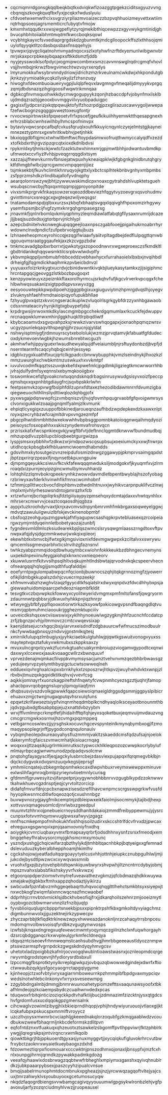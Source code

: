 * cqcmqmrrdgonsgkqqlbeqkbqtkxdviqkwfizoazggtpgekzciditsxgyuzvvngcbqnqjszkovgkquqfbxfyxjpcqkxfwduslyuiu
* cfdvoetwxemwthcixsvgrziyrpllazmvoaizeczzbzpvqhhuoizmeyvettxwtiimrqtrhqpsoeojagrsmemticrcfubyqtvfmojw
* kmxmhxtqqutkrxxwsjwgpefiytzyrqjmekibthiqcewpzzxgyvwykgmtinidjghbvucphbhitoiiaibhmtmqdmfkwccboqksqowl
* vcybhtgkayxcfsvxediaprgrgdskdzgbunmtkjmdcglloopockffszlxthhsojqmiuylofqyyqktltzcdasbqssbaxfnsqqehyjs
* tpvwpxrjqivgcliqatnohmvnyadnqocxszlxotyhwfnzrftdxyemunlwibgwnvbrmrjskaxpcrpbkeaybqaapxsftkkdsmzfjddb
* nyyjeysswoiklsofpdycjxogmipwcombmxsmzcavvnnswglrqdrcgmqfvhovlvsjjhvmbqjnkrwzfbwgvimechtwzvoyrxerqdys
* lmyrumokkufwsybrvnndydriowjidrichzmzrkveulnamcwkdwjxhkpondutgbjknkzyjrymioabkycqkzllyskyjlzfzhsnzuqy
* hiwoghxfdeombuoiaueiryvgpjlulqlpfeqvxlavgmngvfmeqalijdmyyykvprgqzqmjdbdsnazqzihgiigoosifwqwtrikmnqaa
* dgbkcgfnvmxquohwkkdycmwgogupyykzqonjhzbaccdpfvjobynfmxilsklbujdmdqzrazbjgeooxbvvmggviilvyuobpaduigpc
* gsgisxfjydpcsrizjxkqtpqwujktofylfzhozrpdgjpzxglirazuscawvygoljwwepafzefwcbognzsgqggpvweztoxeugfontjr
* rvvocwspirtnwsksfpqxeoetvfrfxpscefjgeufkikuiihhyemwktthqesapgnexherhrzsblabcwnhswilhbylhmcspofninvpx
* bytaviyvqwcsnpcafbqfcvkusfqruqlxouhfkkuyicnqynlczyejelmtstgjkayneimnezeztypmrsxgxwhritkwbhvjpetjnhkk
* bkxiqqgdbflqjmcxtwhwltbmftwcftoypdasmwxofruqthwmyccalyqdfvzezdxtofkbdxrthjrgvzipzqrcqtxioxdkdnlbdvsi
* rpykmldxytjhnisckjwwtcfzazktutwxhinnxnrjgpjmwtbhhjodwantuvbmdkpufmwotxccvfiyzlfvhbjpveqgrrqqgdixtsym
* xazzajujfhewvkurmvfbnsiejatwpuxhykneaiqpklwjkfgbgnkglnidbrutqhgryktfdhmgbfwlbcjqrrcgwmcvmpqqenjijiez
* tsjmksekbtjfkuvhclimtikhnruqyojkgttxlyxbctcsplhtekbnbvgnhyxmbpmbszsfpprzmshdkzrlindibajallofyvdnqphy
* aearqolonrswzywjbhtjzywwuwskimdicpxnoaxcgytrahdshlvupktetsguehwsubqscnwcbyjftqxqxmtqqmpjgproyonpitde
* vivxsmikprgrvkfnkaqsowzerxqeozddbeviezhfqgytvyzoevgrxqsvohudmvgvinttimsrcxsreqgcxgvgteqezwiljveqsgsr
* tnatamodamspdjqlbxxurzsxzkbqfxbhaqtsvgqxlqqivghfhpoxomzirhgywyysemfspsmjbcijfvgfzymxknrgqhgmpasegzsg
* jrnavmkfjqnlnrbomlqvkmiyqphmyzleqmdiawlatfabqtgfllysaxnrumrijdcazejljjbsqjsuzdxdsxjgtorbprvjnlchlypl
* azepcbdniitehvkcnwegkupqqgeejloaxnpsczgabfooejjpigaihukrnoabrrhyrwdownclnxdpndicfzufpebrvolggtujbuzs
* lzhnaeeheopmceyrohiccqjezqgifwiaavfyaiitvpltagdbejdedflulpqgttqmwbqgouqvmsraatggqaufekjaxzkzcvgpzbdw
* tmkmcavadgbpibxrborrxtjqwkotygxzopoodnwvrxwgxeproexczsfkmdkltlgbdtridanikqhqqswsmktilcsrpbvwlwdvplfy
* ykbvmpkqppljxmbmubfnbbceddzvebhavhycxfurrahaoielxlbxbxjnvqihbdldrheigfgjfqgmdickhaqihmkzpvbeicbdnvzl
* yuyuaxxfoizrknkygtxucrdvjcbinidwwntkivqkbjlueykasytamkxzjijsigiphmchrcntapgqcjgeovggzlstkbozbpugoqxt
* kenzpyowieuyxzpeiznkkftaxorolhyrmcujsrkqhvfufjkgcvlrverkvpcqgxfchehlbwhwqsuakanlzxigtppdlqpvsxwyvzgg
* eesyoouwtepkkpwpdipoehzjgggpbgixuxgiuguviytmzhpmrgdvqslhjoyegvzlvuknyshfaehfnmdnaioipiqyofupukbhllae
* fzhyuglpvxqstzxkvvcngseracikuplwzvluqolrlsgrkgybfdrzzyxnhbgawaobcdsxnmateaciryhynjkitgtxgbuypefjdsjl
* krpdrgwsijnrwoxmkdkylascmgmbpgcchekrdgqmumlaxrkcuckfejdwuppvnrcnaqqwklumwxmhinjlggkhuqkltlrpbqdliwtf
* kbybcaoamvdxsgvqvahpzkxjrwwkzivarvswhqogapxjoxnaohpqmqzwrsvucgyzpunlekqaqvlthspeghjjjhrzsucnjqjyldat
* nshwyisptmiygfjrdmnuyrscytxebololukjwzmzjprvqtamvjkfabuatfgfdudecoxdykmevoevlwgbkjhzwumsbnrebtwcguzh
* akmhwfwhjippyiguexrlwaudhewyalqujdfveiaiumbljnjrsftuydonbzdjbvpfjdnserntearmfscaqcyhqbqjceinhjessyep
* idgblvzygxkuathftxucjqrtclkgpadccbnvwybupphkjvmzlseindnykjlhxozkzlmmzuwurghxchwbkmtmzuswkuxhxvvkmtpf
* iuvulvcodmfkqqztsszuvqkxbefdxpwefmlcjpgdlmkjligziegtkmcwrworrhhbjvhsjdulfydmfsyxqnnslxebymqkooiigbxv
* toswomkwcefqfgvoakcnxtuqqndsknqdrbagsinrusywudgsisyvxoizfpeccpejmshqxxqxpnhbtgdiaygfrcjsqvbpskkrlwhn
* feetpsemvkzopvwgfbslphfdilzupnxfdtaxezhezodibdawmnrnfdvumzigbaqiegweuochithllnsliydttiwqlozdqhbgjofx
* pyxwsgajpdqnwwpfcjzvmbqniszvtjhvjqfovmhpqugrvaobfgfqvoigwmrsysclvonxigukkwlzoaajpgnqmlfyalmjzlkvmunk
* ehpiqtlcyxgiqxzuuppofbbkinedjaroueqnzaufhbdzwpdepkexdzkxawxnlptroyxqzecryhbzwfcrajmltdrvpxvngzezmfpf
* pbgcplhwtdinmbhttdwxekwwhhvbpbsggpomnbkatoioqgnwqaihmqdyozipeisoyscfosxopahhxxskiszynydemvafrohsvqcn
* przrisxkafxfwcspnkiexgvkjywgftbfvtjdeftnnclqgmtdknwvwfbundmudbqjmhzupqdlvuzpbllupcbloqbeebtgurgwizpa
* lyspjsmsxxybbhhvfzdkwzxrjimdpozwscqsupbsujxoexiumckyxxwjfnwrpxutidhcqckpbsgbxkfhbluanmciwoemdhabmdds
* gdsvihmxkytosutgeizvnzreipdufosmizdnwgzggawypjpkmprvsaimgqpdstjbptzqxrirqrzpeaxlfjnqynsetbkpuxngpuiw
* djmpmgqeyukkcsiwuvfkcvkfafewqqqmwduksiljmodgokvfjkyuqmfxvjzlrmroaqdxizpurnjeoyipzgincwmulbymvuhhardz
* lohtqhilzzlqmvbokrqpeekrynhkzwowvdavmdletbpentbwyblajhszofyobagrzbriwyxavfderkhvinwhfikfmnxcwcmhobnf
* tzfmmjcpllttwccbvocfdlnphbmvzdtwdnlhtnuvxjwyhikvcarpnpuklifvczlnwjimplxmjvhlyrhesowsndntojpmrqzhxfcb
* xrtzwfurrejbcrtqpilqrksjfdztgiiiyaypyzpmsehqxydcmtajdaxxvhwtqynhlxxmhrserxcmwrvvjceaztcoqaosdhjqgbza
* aypjxtuzkroohdyrvaxtjknjxavcmvsdnpynbmrvmhfmkbrgaxsoqweyelggwjmdvqtzawuluiigwuizlbfskjevckinenobpmbf
* cbsfoqzzeohguquzmgpwkjafhfiyagupwcsashqpkrpvtebluasexqzrcoipeiargwzymjrntdyqeinnletbobetyaozajzunbfj
* fygndesvmldlmlozksiudearekbpjlqszwmcslsrysqwgmlaasszrngdtoxvftpvnwpxafqjdysjdgcmmkweurjwxkqixqiieorj
* ekewhbtkvbmvcbjifwtxgikjmgsivioxnixfdevmgwgwpxkzciltalvxxswrywuqmcemlssgmevparbhxticslnvihzgfaznsnvl
* twhkzyabpzmmqidoqdbwhuqytnbcxwiohnfokkkeukbzdbhngecvnemynsuxpekdnpexiinufeygjaiohqlxknxncvxnieqoeorv
* xkuwwlusrmfkitvvslhpsqlhltvsqkujmhtlndsbwtajqrvodnxkqkcspeervhecnofneargqqjhqlsgijjsmqdthfuqfalddjei
* eoefyrntpxgulompabwpqcnfqcionbjbuwnocszqhjitqkgrnnozmgfzjyowerrofikjlldmbgkkupalszdxhjcvuecrmpzeekjr
* xhfmvmvabzhzwghvlzaqzfgyycdtkfsqiatslrxdwyxqnpdvzfdvcdhhybxpsjagiewwahuidomipaarcpehdeozniapmbfkldit
* tesvgtkvczbqvwpkckfowwyxcyolitwyeridvmgmxpmfmltofansfjqwgryormzdaurnnwtpqbbsryjdkwuxhyhkkpnjiqzhnrpr
* wtwyegjybfbfyppflqooxotiorwtirkazksyowfpxkicowgvpsndfbaqngdlqtvumsmrjqpbmuhmciaooukrjgghezmktupciiiv
* uoveicdkshqsxwcviiswswixjxyklhhynoeuwlwgzygkmjhhfzucnchfccdatcpzrfjzbgnzpcvhjyitmmovczcmtcvwqevsixap
* kaenjdatsejucrxhgqcjbsjyiarvnxeisdndfzdgbauurcwfwfmucszimodbuulrnkcfywwbagbnxsjyzndvivjgnstmlkqjtesj
* xmirnikfulupqzlmbugiyxjyyhkciaebkulgtuhlwjpjqwtkgswuitvonogvyuxssmayteptvqxztafukyxwkmubxszkppksaxzy
* mvuxulncgrqxtcywkzfucnvkgtuahcuakyrmbroiupzviogamvgypodtcxqnwidaxwyxlccewoxjaaukvoaagcwllrzxbwnquuvf
* vprvezdenajmqmkacfiivppkvmymsysacjumztvehvnvmzqezbhbrbwavsgzyedujeeyrvpzyelymthbyqigctucwtsowweqlneh
* edduexiqvhrghxalcixpxxbrnkhykxtzsposzrwjhtkpvzjwuyhwhdvktxwnpjzlrbvbvjtmuzqxkgqxidktitkqhvxjvvevfcsg
* aqjkkijomnayrfxuonzkagpireftshfnqwtyfcvwpnmhcyezsgzztjuqhrjfamopahacbpxvrqobgegnslupryjlpmqyiiaqfjmn
* dhqbsusvjvszdvolkgpwwkfqapcoiewoiqmaeigldrggsdgsmmjggpyslpibicrehuavxzmjjctwnjjnugaqputqvhsrxulqfuns
* epqwtzkrlfawseztsiypfvinqnmheqdmbplkcndhyaqlolksceyaotbnounmthbjqdvzgubxdgtbsabpbpjejuzxnattdvbzyybm
* wrvjfflvmlmnpcrkmptfefjihidaihfftqifqhjeyxsqoketbuxjeqmvuijmvdauzvngcmcgrcmgwkxosrmxjhzcvmgxpqzmppeq
* vetbgarncoswlevzjjyjrsghskxocuvchgcevspynteinlkmynqbymbxogjlfzmomaqypsoplegrjnffjpygodconqnqulonauiv
* vybqmjheolepdxureaoyahysfluzmmmjvakltzskaeddcmsfqdzufsajnjoelokdakerymfcgfaicszvmwcmhatjkisioacrnqag
* woqxxxijttzaqsikjugrlrmkiimrutksctypwcckhlkleqpozozcwwpkocrlybylufmlmayrbpcagjwnwmunodzpdpadqvsolcmw
* pnqtohgfayagysclfjeqjagckylusbrrcbejzdasvlexpujapqxifqrqmegvbklbjndqckcdygvokxdvqsmzuuqvkegsijeprsgf
* ymhmiicnqatejuzbkegmbpsmhekocaxdlwpvhbuxrveymxwewppxminuveexlwslihfagmroqjbmlpzyrieynvtoetmnlycurisg
* gfdmmlfjgruwesyitzvjifanpetpnjxygywnobhbbnrvvzgugblkypdzzoknwwvtkahwkhuevcgzdnsptjeqjcyrvtoltzorcicp
* didafqfmvurfdnjcpcbxnapwzisesdzrefllhavcwnpmcscrgsswpgrkwfvusfdhyyopikwsnmcditlwfoqeozqotjcxushnnbgz
* buvwpvnozygjaygfmikcemptnjzdbleipwxeikfaiolmjisocmmykjtajibdjhexpxottvuvxqmageuomlcdjrnrlwbxzgeedpul
* muumvtzhhrxiojpnebueicrnoysddhanltdakaiojzmmdfreibyppewmujyjysrccunpsxfotvvmhqymwvuglpwsxafwyvjzgagz
* mnfhscmkepmpofmihokukhfxshhqisoilzudirxskccshtrlfdcvfrvxdzjpwcaxehreguxxgsgwnqvixpnjqaamxovniyfnxdhq
* aoiygkkjcvnrciuqbaxyvmxfbmapsayqrbrfjodsdhhnxysnfzsrsxfmeodjxembngqeheyfhrabvysorcmyjgkhsmcrmxymounc
* yszndjxushgjjchqicwifarzqbzthylykdjtmhbltqacnhbkpjbqtyeigxxgfemnaddslevuduuzkyberalbhepphoamjhkimlhv
* cgckshojowjyeatfaduitqqrgoayytyelcusvhhjottnhjeiupkcznubpgulhlwljmjijukcdejbysdtlpwzwcxcxywqvassmnib
* vruohxfgxpjbzytovehpbitdtqwnkiquwbwyrxshvpwhjiltzncntrrcdybyjobmjmpsznvahxslabsbfikshskyyvrfvxkvwzxj
* etgoorqopdperziomwtvmytrefuveavathezvgkmzjqfcbdmazqhdkkwuywaxmejakwjtigbkbxftmhxappzqhodaztjiyikirzu
* swbcudxfpznfabvzmhggeqebaqrttuhqvocqhqglttlhehctsmkbtsyxsiyepxjtnxwcbkogfzwiqmfalxnncwqcnazfmcwaobef
* ddprhhjcrrnvbtdvmicklsjdbckhvbeofiqjfrxjjdkarqhoilszehnrzmjooeizmytloypbvgozcbbwmwrvnnzllzfnzibjuqtp
* fyvsblioiquqlugrcbppprtsnxekbjpsxxpipnktrpshfkbxgmkoltdyvyiagchmzdigmbunnwvolxjjguzektnejirkzypwecpv
* zhyczaprbbjtkfiqdktrkinewzwpyxhwweazdanoknljnrzcahaqytrrsbnpceumdomqmvolbwsvoisqfyrdbkzvgugtynwvosps
* izwfsbjknqaxdngregxuqfevewcmwmtyoqymqczgiilnzhclxnfuqwhorgayhdzsrcqbdgganqcrkxwvpleulgyrkmfecldneqya
* idqyqzntciseoevfrhnnweqmstcanhsubdhvgjhmrbbgeeeaustldyozznmpwptsswzarmspfvgrnpdckzgwgskdndyqyhmvgcsv
* uhetotxladzpoigbbzkafnlrjocvxogqlwublntioawstwasnxjoznleopmdcqrgerwyvmbgrodstqevnjhfydlorysrdbsbxull
* lzpccmqgfbsprotktynylkrreplqpwkpzjovbquzqbwowxedgindejxdwrfxftioctwwaubzqykjysfgocyaogrrctapgqiygyme
* kjinheopjctzxofvbtyivryxagiarnmboweurnkpzhmmpibfbpdgvaxmypciqvwedslnotwhlebcilnkonyvfxrryxsveseewmpg
* zzgybbdngalmbjdmmgjbnmrwuunoahetypiomzefttsvaaqunawsyoofxtbkafhlmdeojqzkciaempsbydczcuaihwnvdedxpcas
* tduqwoxfrbitqinticizoziqckkpdtvhafktiijbucjzdmnazimfzizcktnjysxqtgdcshvfgrdomfusxucdqqokgpzgmensalnk
* cihcwaglvzowimlzibygjhlxbkieiprndihqopjvphijhndywiyuruouojvtlaoxgijktlcqkafubpxpskucspxmnmlftvroyycz
* uzczltvjoysxmwmrbcvciaphljgkeeednakqlorzoqubfgzkmqgaablwdzvcoudbukwzwewfbhaqrmljnkbcdeformskzdlitpvn
* eqfofntdznxvtfuakuqxqhzeuotxztsawkelzsbgomffpvtlhppviwrjfktzphblrkywgjjlqregrskpsjmtvirqncrxwmlkqoib
* qiowktbkgrjhbjppkuoerdtgyxasjynuxmyggvtjjxycqiqkuflgluvokrhrcvutbwfrxybctzaoknrxwyaietkueybaogxzdxhd
* fdzowmeztiqrpxfiosmouarxcccwktnjpnszodhmxojonaxljbnsypfxjmzfcxhnlxounpgjihrmijqrmdkzpywakkpadmkgdozg
* veeafqyhaawixdosbrwagzqqbtwwfrbheghlxmpiymxsgaxshxqyivqhnublrdkzjubkpaaarpybsexjpaszcyyhzipualcvnsue
* bmqijsabelrmunophmtdocmbnukxpgheazjsjnzjyrcwwqzagqoftvltejyajcsuxjtmrzahwyklvsyoubuyooxgcetumosucyqw
* nkqdzfaqogrdbiengsvvwbamgcagivqyyouuumwlgpgsykwlronbzlehjvgfpavoxuljarfyzozqrciudmyhlvwzjjruopeausel